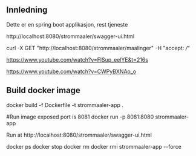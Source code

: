 
## Innledning
Dette er en spring boot applikasjon, rest tjeneste

http://localhost:8080/strommaaler/swagger-ui.html

curl -X GET "http://localhost:8080/strommaaler/maalinger" -H "accept: */*"


https://www.youtube.com/watch?v=FlSup_eelYE&t=216s

https://www.youtube.com/watch?v=CWPyBXNAo_o

## Build docker image
docker build -f Dockerfile -t strommaaler-app .

#Run image exposed port is 8081
docker run -p 8081:8080 strommaaler-app


Run at 
http://localhost:8080/strommaaler/swagger-ui.html

docker ps
docker stop <containerid>
docker rm <containerid>
docker rmi strommaaler-app --force






